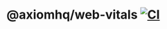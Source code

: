 # @axiomhq/web-vitals [![CI](https://github.com/axiomhq/web-vitals/actions/workflows/ci.yml/badge.svg)](https://github.com/axiomhq/web-vitals/actions/workflows/ci.yml)
